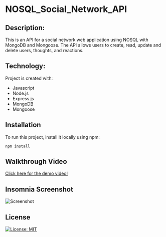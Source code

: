 # NOSQL_Social_Network_API

## Description:

This is an API for a social network web application using NOSQL with MongoDB and Mongoose. The API allows users to create, read, update and delete users, thoughts, and reactions. 

## Technology:

Project is created with:

- Javascript
- Node.js
- Express.js
- MongoDB
- Mongoose

## Installation

To run this project, install it locally using npm:

```
npm install
```

## Walkthrough Video

[Click here for the demo video!](https://drive.google.com/file/d/1TFHe9KEnsor2hXGuCOfeVCpmW0ZaCzL_/view)

## Insomnia Screenshot

![Screenshot](./assets/Screenshot.png)

## License

[![License: MIT](https://img.shields.io/badge/License-MIT-yellow.svg)](https://opensource.org/licenses/MIT)
